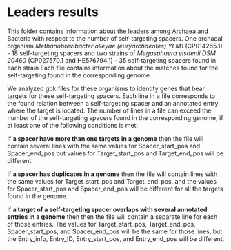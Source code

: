 # Leaders results

This folder contains information about the leaders among Archaea and Bacteria with respect to the number of self-targeting spacers. 
One archaeal organism _Methanobrevibacter olleyae (euryarchaeotes) YLM1_ (CP014265.1) - 18 self-targeting spacers
and two strains of _Megasphaera elsdenii DSM 20460_ (CP027570.1 and HE576794.1) - 35 self-targeting spacers found in each strain
Each file contains information about the matches found for the self-targeting found in the corresponding genome. 

We analyzed gbk files for these organisms to identify genes that bear targets for these self-targeting spacers. Each line in a file corresponds to the found relation between a self-targeting spacer and an annotated entry where the target is located. The number of lines in a file can exceed the number of the self-targeting spacers found in the corresponding genome, if at least one of the following conditions is met:

If __a spacer have more than one targets in a genome__ then the file will contain several lines with the same values for Spacer_start_pos and Spacer_end_pos but values for Target_start_pos and Target_end_pos will be different. 

If __a spacer has duplicates in a genome__ then the file will contain lines with the same values for Target_start_pos and Target_end_pos, and the values for Spacer_start_pos and Spacer_end_pos will be different for all the targets found in the genome.

If __a target of a self-targeting spacer overlaps with several annotated entries in a genome__ then then the file will contain a separate line for each of those entries. The values for Target_start_pos, Target_end_pos, Spacer_start_pos, and Spacer_end_pos will be the same for those lines, but the Entry_info, Entry_ID, Entry_start_pos, and Entry_end_pos will be different. 







